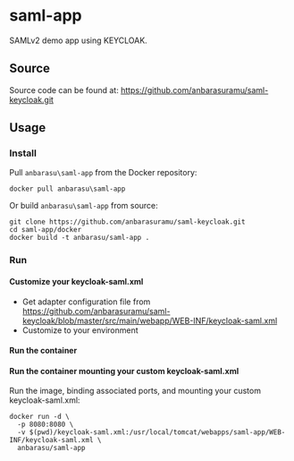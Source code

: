 # saml-app
SAMLv2 demo app using KEYCLOAK.

## Source
Source code can be found at: https://github.com/anbarasuramu/saml-keycloak.git

## Usage

### Install

Pull `anbarasu\saml-app` from the Docker repository:

    docker pull anbarasu\saml-app


Or build `anbarasu\saml-app` from source:

    git clone https://github.com/anbarasuramu/saml-keycloak.git
    cd saml-app/docker
    docker build -t anbarasu/saml-app .

### Run

#### Customize your keycloak-saml.xml
* Get adapter configuration file from https://github.com/anbarasuramu/saml-keycloak/blob/master/src/main/webapp/WEB-INF/keycloak-saml.xml
* Customize to your environment

#### Run the container


####  Run the container mounting your custom keycloak-saml.xml

Run the image, binding associated ports, and mounting your custom keycloak-saml.xml:

    docker run -d \
      -p 8080:8080 \
      -v $(pwd)/keycloak-saml.xml:/usr/local/tomcat/webapps/saml-app/WEB-INF/keycloak-saml.xml \
      anbarasu/saml-app
